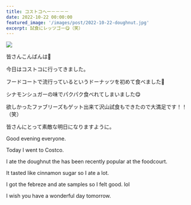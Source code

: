 ```yaml
---
title: コストコへー－－－－
date: 2022-10-22 00:00:00
featured_image: '/images/post/2022-10-22-doughnut.jpg'
excerpt: 試食にレッツゴー😋（笑）
---
```


![](https://yutarochan.github.io/yurumina/images/post/2022-10-22-doughnut.jpg)

皆さんこんばんは🌙

今日はコストコに行ってきました。

フードコートで流行っているというドーナッツを初めて食べました🍩

シナモンシュガーの味でパクパク食べれてしまいました😋

欲しかったファブリーズもゲット出来て沢山試食もできたので大満足です！！（笑）

皆さんにとって素敵な明日になりますように。


Good evening everyone.

Today I went to Costco.

I ate the doughnut the has been recently popular at the foodcourt.

It tasted like cinnamon sugar so I ate a lot.

I got the febreze and ate samples so I felt good. lol

I wish you have a wonderful day tomorrow. 
